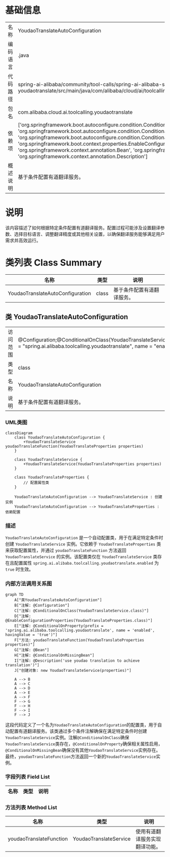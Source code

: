 # 基础信息

|      |      |
|------|------|
| 名称 | YoudaoTranslateAutoConfiguration |
| 编码语言 | .java |
| 代码路径 | spring-ai-alibaba/community/tool-calls/spring-ai-alibaba-starter-tool-calling-youdaotranslate/src/main/java/com/alibaba/cloud/ai/toolcalling/youdaotranslate/YoudaoTranslateAutoConfiguration.java |
| 包名 | com.alibaba.cloud.ai.toolcalling.youdaotranslate |
| 依赖项 | ['org.springframework.boot.autoconfigure.condition.ConditionalOnClass', 'org.springframework.boot.autoconfigure.condition.ConditionalOnMissingBean', 'org.springframework.boot.autoconfigure.condition.ConditionalOnProperty', 'org.springframework.boot.context.properties.EnableConfigurationProperties', 'org.springframework.context.annotation.Bean', 'org.springframework.context.annotation.Configuration', 'org.springframework.context.annotation.Description'] |
| 概述说明 | 基于条件配置有道翻译服务。 |

# 说明

该内容描述了如何根据特定条件配置有道翻译服务。配置过程可能涉及设置翻译参数、选择目标语言、调整翻译精度或其他相关设置，以确保翻译服务能够满足用户需求并高效运行。

# 类列表 Class Summary

| 名称   | 类型  | 说明 |
|-------|------|-------------|
| YoudaoTranslateAutoConfiguration | class | 基于条件配置有道翻译服务。 |



## 类 YoudaoTranslateAutoConfiguration

|      |      |
|------|------|
| 访问范围 | @Configuration;@ConditionalOnClass(YoudaoTranslateService.class);@EnableConfigurationProperties(YoudaoTranslateProperties.class);@ConditionalOnProperty(prefix = "spring.ai.alibaba.toolcalling.youdaotranslate", name = "enabled", havingValue = "true");public |
| 类型 | class |
| 名称 | YoudaoTranslateAutoConfiguration |
| 说明 | 基于条件配置有道翻译服务。 |


### UML类图

```mermaid
classDiagram
    class YoudaoTranslateAutoConfiguration {
        +YoudaoTranslateService youdaoTranslateFunction(YoudaoTranslateProperties properties)
    }

    class YoudaoTranslateService {
        +YoudaoTranslateService(YoudaoTranslateProperties properties)
    }

    class YoudaoTranslateProperties {
        // 配置属性类
    }

    YoudaoTranslateAutoConfiguration --> YoudaoTranslateService : 创建实例
    YoudaoTranslateAutoConfiguration --> YoudaoTranslateProperties : 依赖配置
```

### 描述
`YoudaoTranslateAutoConfiguration` 是一个自动配置类，用于在满足特定条件时创建 `YoudaoTranslateService` 实例。它依赖于 `YoudaoTranslateProperties` 类来获取配置属性，并通过 `youdaoTranslateFunction` 方法返回 `YoudaoTranslateService` 的实例。该配置类仅在 `YoudaoTranslateService` 类存在且配置属性 `spring.ai.alibaba.toolcalling.youdaotranslate.enabled` 为 `true` 时生效。


### 内部方法调用关系图

```mermaid
graph TD
    A["类YoudaoTranslateAutoConfiguration"]
    B["注解: @Configuration"]
    C["注解: @ConditionalOnClass(YoudaoTranslateService.class)"]
    D["注解: @EnableConfigurationProperties(YoudaoTranslateProperties.class)"]
    E["注解: @ConditionalOnProperty(prefix = 'spring.ai.alibaba.toolcalling.youdaotranslate', name = 'enabled', havingValue = 'true')"]
    F["方法: youdaoTranslateFunction(YoudaoTranslateProperties properties)"]
    G["注解: @Bean"]
    H["注解: @ConditionalOnMissingBean"]
    I["注解: @Description('use youdao translation to achieve translation')"]
    J["创建对象: new YoudaoTranslateService(properties)"]

    A --> B
    A --> C
    A --> D
    A --> E
    A --> F
    F --> G
    F --> H
    F --> I
    F --> J
```

这段代码定义了一个名为`YoudaoTranslateAutoConfiguration`的配置类，用于自动配置有道翻译服务。该类通过多个条件注解确保在满足特定条件时创建`YoudaoTranslateService`实例。注解`@ConditionalOnClass`确保`YoudaoTranslateService`类存在，`@ConditionalOnProperty`确保相关属性启用，`@ConditionalOnMissingBean`确保没有其他`YoudaoTranslateService`实例存在。最终，`youdaoTranslateFunction`方法返回一个新的`YoudaoTranslateService`实例。

### 字段列表 Field List

| 名称  | 类型  | 说明 |
|-------|-------|------|

### 方法列表 Method List

| 名称  | 类型  | 说明 |
|-------|-------|------|
| youdaoTranslateFunction | YoudaoTranslateService | 使用有道翻译服务实现翻译功能。 |




